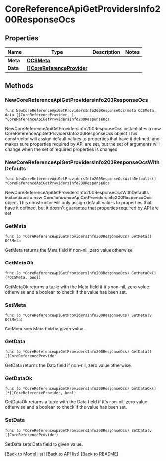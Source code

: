 # CoreReferenceApiGetProvidersInfo200ResponseOcs

## Properties

Name | Type | Description | Notes
------------ | ------------- | ------------- | -------------
**Meta** | [**OCSMeta**](OCSMeta.md) |  | 
**Data** | [**[]CoreReferenceProvider**](CoreReferenceProvider.md) |  | 

## Methods

### NewCoreReferenceApiGetProvidersInfo200ResponseOcs

`func NewCoreReferenceApiGetProvidersInfo200ResponseOcs(meta OCSMeta, data []CoreReferenceProvider, ) *CoreReferenceApiGetProvidersInfo200ResponseOcs`

NewCoreReferenceApiGetProvidersInfo200ResponseOcs instantiates a new CoreReferenceApiGetProvidersInfo200ResponseOcs object
This constructor will assign default values to properties that have it defined,
and makes sure properties required by API are set, but the set of arguments
will change when the set of required properties is changed

### NewCoreReferenceApiGetProvidersInfo200ResponseOcsWithDefaults

`func NewCoreReferenceApiGetProvidersInfo200ResponseOcsWithDefaults() *CoreReferenceApiGetProvidersInfo200ResponseOcs`

NewCoreReferenceApiGetProvidersInfo200ResponseOcsWithDefaults instantiates a new CoreReferenceApiGetProvidersInfo200ResponseOcs object
This constructor will only assign default values to properties that have it defined,
but it doesn't guarantee that properties required by API are set

### GetMeta

`func (o *CoreReferenceApiGetProvidersInfo200ResponseOcs) GetMeta() OCSMeta`

GetMeta returns the Meta field if non-nil, zero value otherwise.

### GetMetaOk

`func (o *CoreReferenceApiGetProvidersInfo200ResponseOcs) GetMetaOk() (*OCSMeta, bool)`

GetMetaOk returns a tuple with the Meta field if it's non-nil, zero value otherwise
and a boolean to check if the value has been set.

### SetMeta

`func (o *CoreReferenceApiGetProvidersInfo200ResponseOcs) SetMeta(v OCSMeta)`

SetMeta sets Meta field to given value.


### GetData

`func (o *CoreReferenceApiGetProvidersInfo200ResponseOcs) GetData() []CoreReferenceProvider`

GetData returns the Data field if non-nil, zero value otherwise.

### GetDataOk

`func (o *CoreReferenceApiGetProvidersInfo200ResponseOcs) GetDataOk() (*[]CoreReferenceProvider, bool)`

GetDataOk returns a tuple with the Data field if it's non-nil, zero value otherwise
and a boolean to check if the value has been set.

### SetData

`func (o *CoreReferenceApiGetProvidersInfo200ResponseOcs) SetData(v []CoreReferenceProvider)`

SetData sets Data field to given value.



[[Back to Model list]](../README.md#documentation-for-models) [[Back to API list]](../README.md#documentation-for-api-endpoints) [[Back to README]](../README.md)


